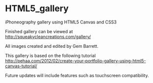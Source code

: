 HTML5_gallery
=============

iPhoneography gallery using HTML5 Canvas and CSS3

Finished gallery can be viewed at http://squeakycleancreations.com/gallery/

All images created and edited by Gem Barrett.

This gallery is based on the following tutorial http://pehaa.com/2012/02/create-your-portfolio-gallery-using-html5-canvas-tutorial/

Future updates will include features such as touchscreen compatibility.
